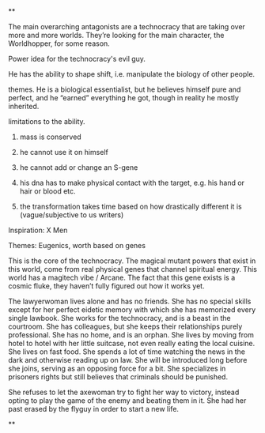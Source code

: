 **

The main overarching antagonists are a technocracy that are taking over more and more worlds. They’re looking for the main character, the Worldhopper, for some reason.

  
  

Power idea for the technocracy's evil guy. 

He has the ability to shape shift, i.e. manipulate the biology of other people.

themes. He is a biological essentialist, but he believes himself pure and perfect, and he “earned” everything he got, though in reality he mostly inherited.

  

limitations to the ability.

1. mass is conserved
    
2. he cannot use it on himself
    
3. he cannot add or change an S-gene
    
4. his dna has to make physical contact with the target, e.g. his hand or hair or blood etc.
    
5. the transformation takes time based on how drastically different it is (vague/subjective to us writers)
    

  

Inspiration: X Men

Themes: Eugenics, worth based on genes

  

This is the core of the technocracy. The magical mutant powers that exist in this world, come from real physical genes that channel spiritual energy. This world has a magitech vibe / Arcane. The fact that this gene exists is a cosmic fluke, they haven’t fully figured out how it works yet.

  

The lawyerwoman lives alone and has no friends. She has no special skills except for her perfect eidetic memory with which she has memorized every single lawbook. She works for the technocracy, and is a beast in the courtroom. She has colleagues, but she keeps their relationships purely professional. She has no home, and is an orphan. She lives by moving from hotel to hotel with her little suitcase, not even really eating the local cuisine. She lives on fast food. She spends a lot of time watching the news in the dark and otherwise reading up on law. She will be introduced long before she joins, serving as an opposing force for a bit. She specializes in prisoners rights but still believes that criminals should be punished.

  

She refuses to let the axewoman try to fight her way to victory, instead opting to play the game of the enemy and beating them in it. She had her past erased by the flyguy in order to start a new life.

  
**